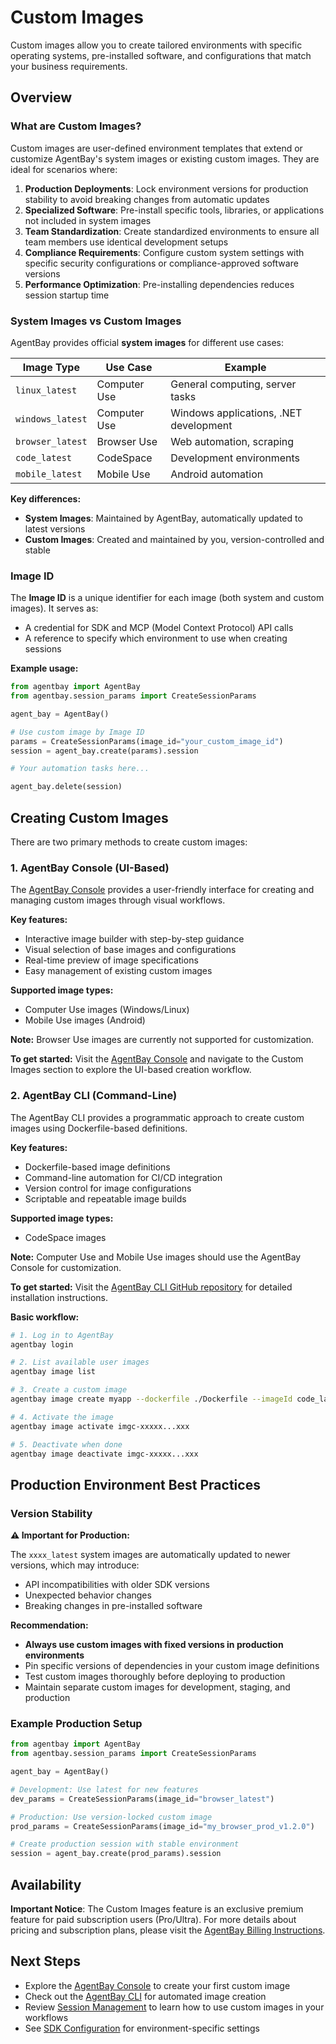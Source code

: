 # Custom Images

Custom images allow you to create tailored environments with specific operating systems, pre-installed software, and configurations that match your business requirements.

## Overview

### What are Custom Images?

Custom images are user-defined environment templates that extend or customize AgentBay's system images or existing custom images. They are ideal for scenarios where:

1. **Production Deployments**: Lock environment versions for production stability to avoid breaking changes from automatic updates
2. **Specialized Software**: Pre-install specific tools, libraries, or applications not included in system images
3. **Team Standardization**: Create standardized environments to ensure all team members use identical development setups
4. **Compliance Requirements**: Configure custom system settings with specific security configurations or compliance-approved software versions
5. **Performance Optimization**: Pre-installing dependencies reduces session startup time

### System Images vs Custom Images

AgentBay provides official **system images** for different use cases:

| Image Type | Use Case | Example |
|------------|----------|---------|
| `linux_latest` | Computer Use | General computing, server tasks |
| `windows_latest` | Computer Use | Windows applications, .NET development |
| `browser_latest` | Browser Use | Web automation, scraping |
| `code_latest` | CodeSpace | Development environments |
| `mobile_latest` | Mobile Use | Android automation |

**Key differences:**

- **System Images**: Maintained by AgentBay, automatically updated to latest versions
- **Custom Images**: Created and maintained by you, version-controlled and stable

### Image ID

The **Image ID** is a unique identifier for each image (both system and custom images). It serves as:

- A credential for SDK and MCP (Model Context Protocol) API calls
- A reference to specify which environment to use when creating sessions

**Example usage:**
```python
from agentbay import AgentBay
from agentbay.session_params import CreateSessionParams

agent_bay = AgentBay()

# Use custom image by Image ID
params = CreateSessionParams(image_id="your_custom_image_id")
session = agent_bay.create(params).session

# Your automation tasks here...

agent_bay.delete(session)
```

## Creating Custom Images

There are two primary methods to create custom images:

### 1. AgentBay Console (UI-Based)

The [AgentBay Console](https://agentbay.console.aliyun.com/) provides a user-friendly interface for creating and managing custom images through visual workflows.

**Key features:**
- Interactive image builder with step-by-step guidance
- Visual selection of base images and configurations
- Real-time preview of image specifications
- Easy management of existing custom images

**Supported image types:**
- Computer Use images (Windows/Linux)
- Mobile Use images (Android)

**Note:** Browser Use images are currently not supported for customization.

**To get started:**
Visit the [AgentBay Console](https://agentbay.console.aliyun.com/) and navigate to the Custom Images section to explore the UI-based creation workflow.

### 2. AgentBay CLI (Command-Line)

The AgentBay CLI provides a programmatic approach to create custom images using Dockerfile-based definitions.

**Key features:**
- Dockerfile-based image definitions
- Command-line automation for CI/CD integration
- Version control for image configurations
- Scriptable and repeatable image builds

**Supported image types:**
- CodeSpace images

**Note:** Computer Use and Mobile Use images should use the AgentBay Console for customization.

**To get started:**
Visit the [AgentBay CLI GitHub repository](https://github.com/aliyun/agentbay-cli) for detailed installation instructions.

**Basic workflow:**
```bash
# 1. Log in to AgentBay
agentbay login

# 2. List available user images
agentbay image list

# 3. Create a custom image
agentbay image create myapp --dockerfile ./Dockerfile --imageId code_latest

# 4. Activate the image
agentbay image activate imgc-xxxxx...xxx

# 5. Deactivate when done
agentbay image deactivate imgc-xxxxx...xxx
```

## Production Environment Best Practices

### Version Stability

**⚠️ Important for Production:**

The `xxxx_latest` system images are automatically updated to newer versions, which may introduce:
- API incompatibilities with older SDK versions
- Unexpected behavior changes
- Breaking changes in pre-installed software

**Recommendation:**
- **Always use custom images with fixed versions in production environments**
- Pin specific versions of dependencies in your custom image definitions
- Test custom images thoroughly before deploying to production
- Maintain separate custom images for development, staging, and production

### Example Production Setup

```python
from agentbay import AgentBay
from agentbay.session_params import CreateSessionParams

agent_bay = AgentBay()

# Development: Use latest for new features
dev_params = CreateSessionParams(image_id="browser_latest")

# Production: Use version-locked custom image
prod_params = CreateSessionParams(image_id="my_browser_prod_v1.2.0")

# Create production session with stable environment
session = agent_bay.create(prod_params).session
```

## Availability

**Important Notice**: The Custom Images feature is an exclusive premium feature for paid subscription users (Pro/Ultra). For more details about pricing and subscription plans, please visit the [AgentBay Billing Instructions](https://help.aliyun.com/zh/agentbay/product-overview/agentbay-billing-instructions).

## Next Steps

- Explore the [AgentBay Console](https://agentbay.console.aliyun.com/) to create your first custom image
- Check out the [AgentBay CLI](https://github.com/aliyun/agentbay-cli) for automated image creation
- Review [Session Management](../basics/session-management.md) to learn how to use custom images in your workflows
- See [SDK Configuration](../configuration/sdk-configuration.md) for environment-specific settings

